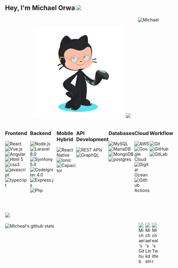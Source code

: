 

## Hey, I'm Michael Orwa <img src="https://raw.githubusercontent.com/aemmadi/aemmadi/master/wave.gif" width="30px">
<p align="right">
  <img src="https://komarev.com/ghpvc/?username=mjoel4708&label=Views&color=blue&style=plastic" alt="Michael" /> 
</p>
<p align="center"> 
  <img width="300" height="300" src="https://github.com/Mjoel4708/mjoel4708/blob/master/my-octocat-1625144541112.png?raw=true"></a>
  <img src="https://github-readme-stats.vercel.app/api/top-langs/?username=mjoel4708&hide_progress=true&langs_count=30&count_private=true&theme=tokyonight&line_height=52">
</p>

  <div style="display:flex">
  <div style="margin-right: 10px;">
    <h3>Frontend</h3>
    <img src="https://img.shields.io/badge/React-61DAFB?style=for-the-badge&logo=react&logoColor=white" alt="React">
    <img src="https://img.shields.io/badge/Vue.js-4FC08D?style=for-the-badge&logo=vuedotjs&logoColor=white" alt="Vue.js">
    <img src="https://img.shields.io/badge/Angular-DD0031?style=for-the-badge&logo=angular&logoColor=white" alt="Angular">
    <img alt="Html 5" src="https://img.shields.io/badge/HTML5-E34F26?style=for-the-badge&logo=html5&logoColor=white" />
    <img alt="css3" src="https://img.shields.io/badge/CSS3-1572B6?style=for-the-badge&logo=css3&logoColor=white" >
    <img alt="javascript" src="https://img.shields.io/badge/JavaScript-323330?style=for-the-badge&logo=javascript&logoColor=F7DF1E" >
    <img alt="typecript" src="https://img.shields.io/badge/TypeScript-007ACC?style=for-the-badge&logo=typescript&logoColor=white" >
  </div>
  <div style="margin-right: 10px;">
    <h3>Backend</h3>
    <img src="https://img.shields.io/badge/Node.js-43853D?style=for-the-badge&logo=nodedotjs&logoColor=white" alt="Node.js">
    <img alt="Laravel 8.0" src="https://img.shields.io/badge/Laravel%208.0-FF2D20?style=for-the-badge&logo=laravel&logoColor=white" />
    <img alt="Symfony 5.0" src="https://img.shields.io/badge/Symfony%205.0-000000?style=for-the-badge&logo=symfony&logoColor=white" />
    <img alt="CodeIgniter 4.0" src="https://img.shields.io/badge/CodeIgniter%204.0-EE4623?style=for-the-badge&logo=codeigniter&logoColor=white" />
    <img src="https://img.shields.io/badge/Express.js-000000?style=for-the-badge&logo=express&logoColor=white" alt="Express.js">
    <img alt="Php" src="https://img.shields.io/badge/Php-777BB4?style=for-the-badge&logo=php&logoColor=white" />
  </div>
  <div>
    <h3>Mobile Hybrid</h3>
    <p>
  <img alt="React Native" src="https://img.shields.io/badge/React_Native-20232A?style=for-the-badge&logo=react&logoColor=61DAFB" />
  <img alt="Ionic" src="https://img.shields.io/badge/Ionic-3880FF?style=for-the-badge&logo=ionic&logoColor=white" />
      <img alt="Capacitor" src="https://img.shields.io/badge/Capacitor-119EFF?style=for-the-badge&logo=Capacitor&logoColor=white" >
</p>
  </div>
  <div>
    <h3>API Development</h3>
    <p>
  <img alt="REST APIs" src="https://img.shields.io/badge/REST%20APIs-FF5733?style=for-the-badge&logo=rest&logoColor=white" />
  <img alt="GraphQL" src="https://img.shields.io/badge/GraphQL-E434AA?style=for-the-badge&logo=graphql&logoColor=white" />
</p>
  </div>
  <div>
    <h3>Databases</h3>
      <img src="https://img.shields.io/badge/MySQL-4479A1?style=for-the-badge&logo=mysql&logoColor=white" alt="MySQL" />
    <img src="https://img.shields.io/badge/MariaDB-003545?style=for-the-badge&logo=mariadb&logoColor=white" alt="MariaDB" />
    <img src="https://img.shields.io/badge/MongoDB-4EA94B?style=for-the-badge&logo=mongodb&logoColor=white" alt="MongoDB" />
    <img alt="postgres" src="https://img.shields.io/badge/PostgreSQL-316192?style=for-the-badge&logo=postgresql&logoColor=white" >
  </div>
  <div>
    <h3>Cloud</h3>
    <img src="https://img.shields.io/badge/Amazon_AWS-232F3E?style=for-the-badge&logo=amazonaws&logoColor=white" alt="AWS">
    <img src="https://img.shields.io/badge/Google_Cloud-4285F4?style=for-the-badge&logo=google-cloud&logoColor=white" alt="Google Cloud">
    <img src="https://img.shields.io/badge/Digital_Ocean-0080FF?style=for-the-badge&logo=DigitalOcean&logoColor=white" alt="Digital Ocean">
    <img src="https://img.shields.io/badge/GitHub_Actions-2088FF?style=for-the-badge&logo=github-actions&logoColor=white" alt="Github Actions">
  </div>
  <div>
    <h3>Workflow</h3>
    <img alt="Git" src="https://img.shields.io/badge/Git-F05032?style=for-the-badge&logo=git&logoColor=white" />
  <img alt="GitHub" src="https://img.shields.io/badge/GitHub-181717?style=for-the-badge&logo=github&logoColor=white" />
  <img alt="GitLab" src="https://img.shields.io/badge/GitLab-FCA121?style=for-the-badge&logo=gitlab&logoColor=white" />
  </div>
  
</div>


<br>
<br>
<br>

<p>
  <img width="300" src="https://wakatime.com/badge/user/4511192b-2987-40ac-9c86-72bdaed538d2.svg"></a>
</p>


 <img align="center" src="https://github-readme-stats.vercel.app/api?username=mjoel4708&show_icons=true&theme=dark&line_height=27" alt="Micheal's github stats"/>
</a>
<a href="https://twitter.com/michaelorwa1">
  <img align="right" alt="Micheal's Twitter" width="22px" src="https://cdn.jsdelivr.net/npm/simple-icons@v3/icons/twitter.svg" />
</a>
<a href="https://www.linkedin.com/in/michael-orwa-950102161/">
  <img align="right" alt="Michael's Linkdein" width="22px" src="https://cdn.jsdelivr.net/npm/simple-icons@v3/icons/linkedin.svg" />
</a>
<a href="https://github.com/Mjoel4708/">
  <img align="right" alt="Michael's Github" width="22px" src="https://cdn.jsdelivr.net/npm/simple-icons@v3/icons/github.svg" />
</a>


